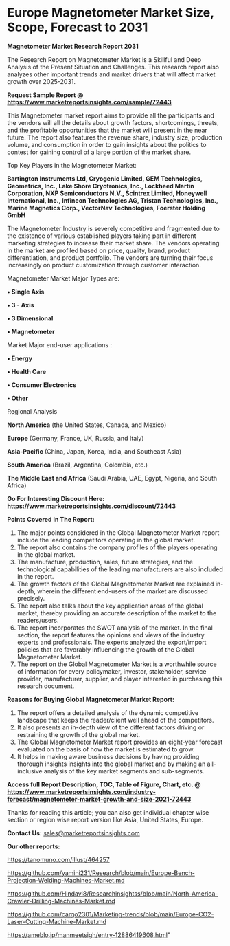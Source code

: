 # Europe Magnetometer Market Size, Scope, Forecast to 2031

<strong>Magnetometer Market Research Report 2031</strong>

The Research Report on Magnetometer Market is a Skillful and Deep Analysis of the Present Situation and Challenges. This research report also analyzes other important trends and market drivers that will affect market growth over 2025-2031.

<strong>Request Sample Report @ <a href=https://www.marketreportsinsights.com/sample/72443>https://www.marketreportsinsights.com/sample/72443</a></strong>

This Magnetometer market report aims to provide all the participants and the vendors will all the details about growth factors, shortcomings, threats, and the profitable opportunities that the market will present in the near future. The report also features the revenue share, industry size, production volume, and consumption in order to gain insights about the politics to contest for gaining control of a large portion of the market share.

Top Key Players in the Magnetometer Market:

<strong>Bartington Instruments Ltd, Cryogenic Limited, GEM Technologies, Geometrics, Inc., Lake Shore Cryotronics, Inc., Lockheed Martin Corporation, NXP Semiconductors N.V., Scintrex Limited, Honeywell International, Inc., Infineon Technologies AG, Tristan Technologies, Inc., Marine Magnetics Corp., VectorNav Technologies, Foerster Holding GmbH</strong>

The Magnetometer Industry is severely competitive and fragmented due to the existence of various established players taking part in different marketing strategies to increase their market share. The vendors operating in the market are profiled based on price, quality, brand, product differentiation, and product portfolio. The vendors are turning their focus increasingly on product customization through customer interaction.

Magnetometer Market Major Types are:

<strong>• Single Axis

• 3 - Axis

• 3 Dimensional

• Magnetometer</strong>

Market Major end-user applications :

<strong>• Energy

• Health Care

• Consumer Electronics

• Other</strong>

Regional Analysis

</u><strong><b>North America</b></strong> (the United States, Canada, and Mexico)

<strong><b>Europe </b></strong>(Germany, France, UK, Russia, and Italy)

<strong><b>Asia-Pacific</b></strong> (China, Japan, Korea, India, and Southeast Asia)

<strong><b>South America</b></strong> (Brazil, Argentina, Colombia, etc.)

<strong><b>The Middle East and Africa</b></strong> (Saudi Arabia, UAE, Egypt, Nigeria, and South Africa)

<strong>Go For Interesting Discount Here: <a href=https://www.marketreportsinsights.com/discount/72443>https://www.marketreportsinsights.com/discount/72443</a></strong>

<strong>Points Covered in The Report:</strong>
<ol>
  <li>The major points considered in the Global Magnetometer Market report include the leading competitors operating in the global market.</li>
  <li>The report also contains the company profiles of the players operating in the global market.</li>
  <li>The manufacture, production, sales, future strategies, and the technological capabilities of the leading manufacturers are also included in the report.</li>
  <li>The growth factors of the Global Magnetometer Market are explained in-depth, wherein the different end-users of the market are discussed precisely.</li>
  <li>The report also talks about the key application areas of the global market, thereby providing an accurate description of the market to the readers/users.</li>
  <li>The report incorporates the SWOT analysis of the market. In the final section, the report features the opinions and views of the industry experts and professionals. The experts analyzed the export/import policies that are favorably influencing the growth of the Global Magnetometer Market.</li>
  <li>The report on the Global Magnetometer Market is a worthwhile source of information for every policymaker, investor, stakeholder, service provider, manufacturer, supplier, and player interested in purchasing this research document.</li>
</ol>
<strong>Reasons for Buying Global Magnetometer Market Report:</strong>

<ol>
  <li>The report offers a detailed analysis of the dynamic competitive landscape that keeps the reader/client well ahead of the competitors.</li>
  <li>It also presents an in-depth view of the different factors driving or restraining the growth of the global market.</li>
  <li>The Global Magnetometer Market report provides an eight-year forecast evaluated on the basis of how the market is estimated to grow.</li>
  <li>It helps in making aware business decisions by having providing thorough insights insights into the global market and by making an all-inclusive analysis of the key market segments and sub-segments.</li>
</ol>
<strong>Access full Report Description, TOC, Table of Figure, Chart, etc. @ <a href=https://www.marketreportsinsights.com/industry-forecast/magnetometer-market-growth-and-size-2021-72443>https://www.marketreportsinsights.com/industry-forecast/magnetometer-market-growth-and-size-2021-72443</a></strong>


Thanks for reading this article; you can also get individual chapter wise section or region wise report version like Asia, United States, Europe.

<strong>Contact Us:</strong>
sales@marketreportsinsights.com

<strong>Our other reports:</strong>

<a href=https://tanomuno.com/illust/464257>https://tanomuno.com/illust/464257</a>

<a href=https://github.com/yamini231/Research/blob/main/Europe-Bench-Projection-Welding-Machines-Market.md>https://github.com/yamini231/Research/blob/main/Europe-Bench-Projection-Welding-Machines-Market.md</a>

<a href=https://github.com/Hindavi8/Researchinsightss/blob/main/North-America-Crawler-Drilling-Machines-Market.md>https://github.com/Hindavi8/Researchinsightss/blob/main/North-America-Crawler-Drilling-Machines-Market.md</a>

<a href=https://github.com/cargo2301/Marketing-trends/blob/main/Europe-CO2-Laser-Cutting-Machine-Market.md>https://github.com/cargo2301/Marketing-trends/blob/main/Europe-CO2-Laser-Cutting-Machine-Market.md</a>

<a href=https://ameblo.jp/manmeetsigh/entry-12886419608.html>https://ameblo.jp/manmeetsigh/entry-12886419608.html</a>"

